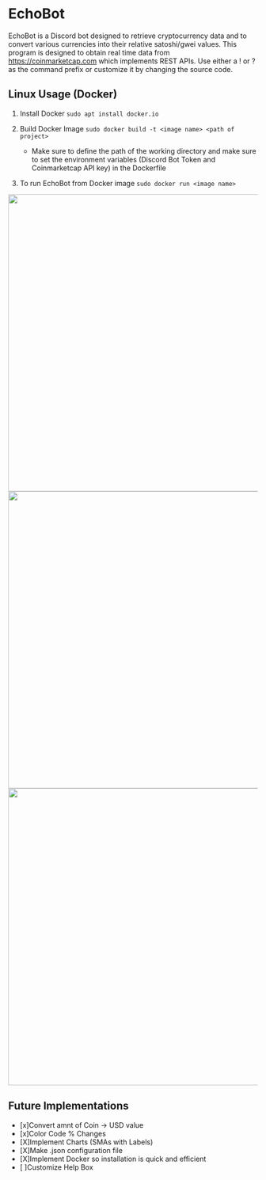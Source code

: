 # EchoBot

EchoBot is a Discord bot designed to retrieve cryptocurrency data and to convert various currencies into their relative satoshi/gwei values. This program is designed to obtain real time data from https://coinmarketcap.com which implements REST APIs. Use either a ! or ? as the command prefix or customize it by changing the source code.


## Linux Usage (Docker)
1. Install Docker `sudo apt install docker.io`

2. Build Docker Image `sudo docker build -t <image name> <path of project>`
   - Make sure to define the path of the working directory and make sure to set the environment variables (Discord Bot Token and Coinmarketcap API key) in the Dockerfile

3. To run EchoBot from Docker image `sudo docker run <image name>`

<img src="https://imgur.com/JGnSYiZ.png" width="600">

<img src="https://imgur.com/cXvtwAO.png" width="600">

<img src="https://imgur.com/EN8ZDty.png" width="600">

## Future Implementations

- [x]Convert amnt of Coin -> USD value
- [x]Color Code % Changes
- [X]Implement Charts (SMAs with Labels)
- [X]Make .json configuration file 
- [X]Implement Docker so installation is quick and efficient
- [ ]Customize Help Box
